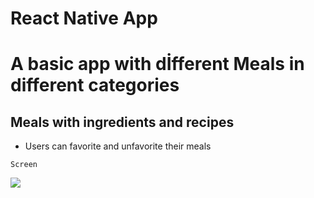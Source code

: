 # React Native App

# A basic app with dİfferent Meals in different categories

## Meals with ingredients and recipes

- Users can favorite and unfavorite their meals

`Screen`

![](./assets/screen.gif)
